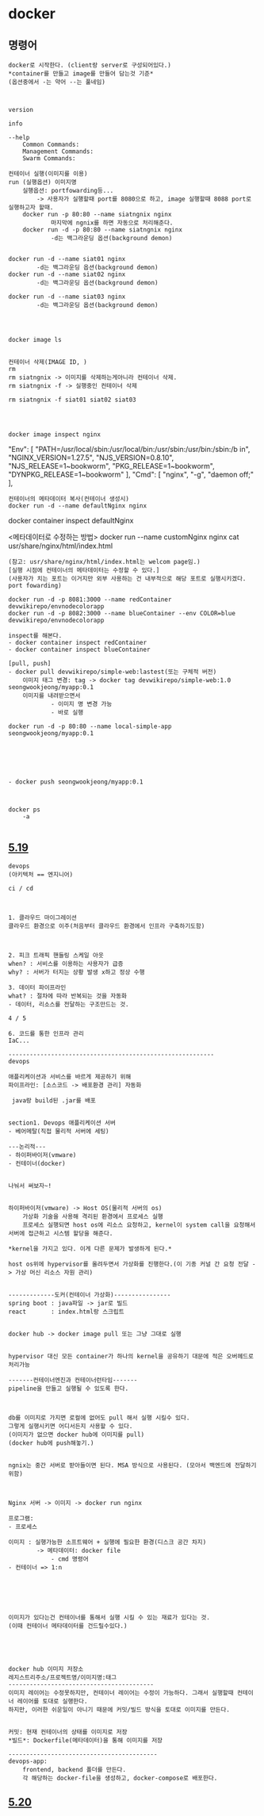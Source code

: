 # docker

## 명령어
```
docker로 시작한다. (client랑 server로 구성되어있다.)
*container를 만들고 image를 만들어 담는것 기준*
(옵션중에서 -는 약어 --는 풀네임)



version

info

--help
	Common Commands:
	Management Commands:
	Swarm Commands:

컨테이너 실행(이미지를 이용)
run (실행옵션) 이미지명
	실행옵션: portfowarding등...
		-> 사용자가 실행할때 port를 8080으로 하고, image 실행할때 8088 port로 실행하고자 할때.	
	docker run -p 80:80 --name siatngnix nginx
			마지막에 ngnix를 하면 자동으로 처리해준다.
	docker run -d -p 80:80 --name siatngnix nginx
			-d는 백그라운딩 옵션(background demon)


```
	docker run -d --name siat01 nginx
			-d는 백그라운딩 옵션(background demon)
	docker run -d --name siat02 nginx
			-d는 백그라운딩 옵션(background demon)

	docker run -d --name siat03 nginx
			-d는 백그라운딩 옵션(background demon)

		
	
```



docker image ls


컨테이너 삭제(IMAGE ID, )
rm 
rm siatngnix -> 이미지를 삭제하는게아니라 컨테이너 삭제.
rm siatngnix -f -> 실행중인 컨테이너 삭제

```
	rm siatngnix -f siat01 siat02 siat03
```



docker image inspect nginx
```
 "Env": [
                "PATH=/usr/local/sbin:/usr/local/bin:/usr/sbin:/usr/bin:/sbin:/b
in",
                "NGINX_VERSION=1.27.5",
                "NJS_VERSION=0.8.10",
                "NJS_RELEASE=1~bookworm",
                "PKG_RELEASE=1~bookworm",
                "DYNPKG_RELEASE=1~bookworm"
            ],
            "Cmd": [
                "nginx",
                "-g",
                "daemon off;"
            ],


```
컨테이너의 메타데이터 복사(컨테이너 생성시)
docker run -d --name defaultNginx nginx
```
docker container inspect defaultNginx 





<메타데이터로 수정하는 방법>
docker run --name customNginx nginx cat usr/share/nginx/html/index.html
```
(참고: usr/share/nginx/html/index.html는 welcom page임.)
[실행 시점에 컨테이너의 메타데이터는 수정할 수 있다.]
(사용자가 치는 포트는 이거지만 외부 사용하는 건 내부적으로 해당 포트로 실행시키겠다. port fowarding)
```
	docker run -d -p 8081:3000 --name redContainer devwikirepo/envnodecolorapp
	docker run -d -p 8082:3000 --name blueContainer --env COLOR=blue devwikirepo/envnodecolorapp
```
inspect를 해본다.
- docker container inspect redContainer 
- docker container inspect blueContainer 

[pull, push]
- docker pull devwikirepo/simple-web:lastest(또는 구체적 버전)
	이미지 태그 변경: tag -> docker tag devwikirepo/simple-web:1.0 seongwookjeong/myapp:0.1
	이미지를 내려받으면서 
			- 이미지 명 변경 가능
			- 바로 실행

```
	docker run -d -p 80:80 --name local-simple-app seongwookjeong/myapp:0.1
```


```
	
```



- docker push seongwookjeong/myapp:0.1



docker ps
	-a


```


## [5.19]()
```
devops
(아키텍처 == 엔지니어)

ci / cd



1. 클라우드 마이그레이션
클라우드 환경으로 이주(처음부터 클라우드 환경에서 인프라 구축하기도함)



2. 피크 트래픽 핸들링 스케일 아웃
when? : 서비스를 이용하는 사용자가 급증
why? : 서버가 터지는 상황 발생 x하고 정상 수행

3. 데이터 파이프라인
what? : 절차에 따라 반복되는 것을 자동화
- 데이터, 리소스를 전달하는 구조만드는 것.

4 / 5

6. 코드를 통한 인프라 관리
IaC...

----------------------------------------------------------
devops

애플리케이션과 서비스를 바르게 제공하기 위해
파이프라인: [소스코드 -> 배포환경 관리] 자동화

 java랑 build된 .jar를 배포


section1. Devops 애플리케이션 서버
- 베어메탈(직접 물리적 서버에 세팅)

---논리적---
- 하이퍼바이저(vmware)
- 컨테이너(docker)


나눠서 써보자~!


하이퍼바이저(vmware) -> Host OS(물리적 서버의 os)
	가상화 기술을 사용해 격리된 환경에서 프로세스 실행
	프로세스 실행되면 host os에 리소스 요청하고, kernel이 system call을 요청해서 서버에 접근하고 시스템 할당을 해준다.

*kernel을 가지고 있다. 이게 다른 문제가 발생하게 된다.*

host os위에 hypervisor를 올려두면서 가상화를 진행한다.(이 기종 커널 간 요청 전달 -> 가상 머신 리소스 자원 관리)


-------------도커(컨테이너 가상화)----------------
spring boot	: java파일 -> jar로 빌드 
react		: index.html랑 스크립트


docker hub -> docker image pull 또는 그냥 그대로 실행


hypervisor 대신 모든 container가 하나의 kernel을 공유하기 대문에 적은 오버헤드로 처리가능

-------컨테이너엔진과 컨테이너런타임-------
pipeline을 만들고 실행될 수 있도록 한다.



db를 이미지로 가지면 로컬에 없어도 pull 해서 실행 시킬수 있다.
그렇게 실행시키면 어디서든지 사용할 수 있다.
(이미지가 없으면 docker hub에 이미지를 pull)
(docker hub에 push해놓기.)


ngnix는 중간 서버로 받아들이면 된다. MSA 방식으로 사용된다. (모아서 백엔드에 전달하기 위함)



Nginx 서버 -> 이미지 -> docker run nginx

프로그램: 
- 프로세스

이미지 : 실행가능한 소프트웨어 + 실행에 필요한 환경(디스크 공간 차지)
		-> 메타데이터: docker file
			- cmd 명령어
- 컨테이너 => 1:n






이미지가 있다는건 컨테이너를 통해서 실행 시킬 수 있는 재료가 있다는 것.
(이때 컨테이너 메타데이터를 건드릴수있다.)





docker hub 이미지 저장소
레지스트리주소/프로젝트명/이미지명:태그
-----------------------------------------
이미지 레이어는 수정못하지만, 컨테이너 레이어는 수정이 가능하다. 그래서 실행할때 컨테이너 레이어를 토대로 실행한다.
하지만, 이러한 쉬운일이 아니기 때문에 커밋/빌드 방식을 토대로 이미지를 만든다.


커밋: 현재 컨테이너의 상태를 이미지로 저장
*빌드*: Dockerfile(메타데이터)을 통해 이미지를 저장

------------------------------------------
devops-app: 
	frontend, backend 폴더를 만든다. 
	각 해당하는 docker-file을 생성하고, docker-compose로 배포한다.

```
























## [5.20]()
